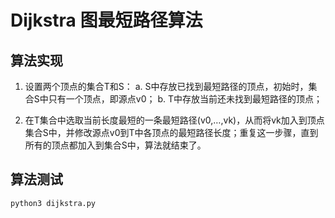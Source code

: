 # Dijkstra 图最短路径算法



## 算法实现

1. 设置两个顶点的集合T和S：
   a. S中存放已找到最短路径的顶点，初始时，集合S中只有一个顶点，即源点v0；
   b. T中存放当前还未找到最短路径的顶点；


2. 在T集合中选取当前长度最短的一条最短路径(v0,…,vk)，从而将vk加入到顶点集合S中，并修改源点v0到T中各顶点的最短路径长度；重复这一步骤，直到所有的顶点都加入到集合S中，算法就结束了。



## 算法测试

```bash
python3 dijkstra.py 
```